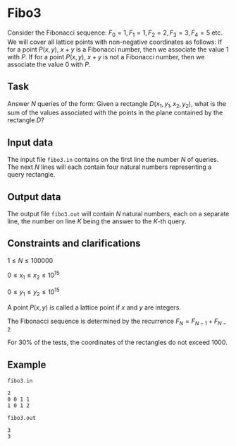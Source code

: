 # Fibo3

Consider the Fibonacci sequence: $F_0 = 1, F_1 = 1, F_2 = 2, F_3 = 3, F_4 = 5$ etc. We will cover all lattice points with non-negative coordinates as follows: If for a point $P(x,y)$, $x+y$ is a Fibonacci number, then we associate the value $1$ with $P$. If for a point $P(x,y)$, $x+y$ is not a Fibonacci number, then we associate the value $0$ with $P$.

## Task

Answer $N$ queries of the form: Given a rectangle $D(x_1, y_1, x_2, y_2)$, what is the sum of the values associated with the points in the plane contained by the rectangle $D$?

## Input data

The input file `fibo3.in` contains on the first line the number $N$ of queries. The next $N$ lines will each contain four natural numbers representing a query rectangle.

## Output data

The output file `fibo3.out` will contain $N$ natural numbers, each on a separate line, the number on line $K$ being the answer to the $K$-th query.

## Constraints and clarifications

$1 \leq N \leq 100000$

$0 \leq x_1 \leq x_2 \leq 10^{15}$

$0 \leq y_1 \leq y_2 \leq 10^{15}$

A point $P(x,y)$ is called a lattice point if $x$ and $y$ are integers.

The Fibonacci sequence is determined by the recurrence $F_N = F_{N-1} + F_{N-2}$

For 30% of the tests, the coordinates of the rectangles do not exceed $1000$.

## Example

`fibo3.in`

```
2
0 0 1 1
1 0 1 2
```

`fibo3.out`

```
3
3
```